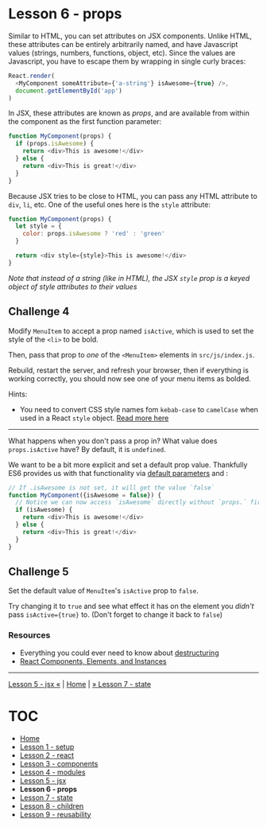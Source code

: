 # Lesson 6 - props

Similar to HTML, you can set attributes on JSX components. Unlike HTML, these
attributes can be entirely arbitrarily named, and have Javascript values
(strings, numbers, functions, object, etc). Since the values are Javascript, you
have to escape them by wrapping in single curly braces:

```javascript
React.render(
  <MyComponent someAttribute={'a-string'} isAwesome={true} />,
  document.getElementById('app')
)
```

In JSX, these attributes are known as *props*, and are available from within the
component as the first function parameter:

```javascript
function MyComponent(props) {
  if (props.isAwesome) {
    return <div>This is awesome!</div>
  } else {
    return <div>This is great!</div>
  }
}
```

Because JSX tries to be close to HTML, you can pass any HTML attribute to `div`,
`li`, etc. One of the useful ones here is the `style` attribute:

```javascript
function MyComponent(props) {
  let style = {
    color: props.isAwesome ? 'red' : 'green'
  }

  return <div style={style}>This is awesome!</div>
}
```

*Note that instead of a string (like in HTML), the JSX `style` prop is a keyed
object of style attributes to their values*

## Challenge 4

Modify `MenuItem` to accept a prop named `isActive`, which is used to set the
style of the `<li>` to be bold.

Then, pass that prop to *one* of the `<MenuItem>` elements in `src/js/index.js`.

Rebuild, restart the server, and refresh your browser, then if everything is
working correctly, you should now see one of your menu items as bolded.

Hints:

* You need to convert CSS style names fom `kebab-case` to `camelCase` when used
  in a React `style` object. [Read more here](https://facebook.github.io/react/tips/inline-styles.html)

---

What happens when you don't pass a prop in? What value does `props.isActive`
have? By default, it is `undefined`.

We want to be a bit more explicit and set a default prop value. Thankfully ES6
provides us with that functionality via [default
parameters](mdn.io/default+parameters) and :

```javascript
// If .isAwesome is not set, it will get the value `false`
function MyComponent({isAwesome = false}) {
  // Notice we can now access `isAwesome` directly without `props.` first
  if (isAwesome) {
    return <div>This is awesome!</div>
  } else {
    return <div>This is great!</div>
  }
}
```

## Challenge 5

Set the default value of `MenuItem`'s `isActive` prop to `false`.

Try changing it to `true` and see what effect it has on the element you *didn't*
pass `isActive={true}` to. (Don't forget to change it back to `false`)

### Resources

* Everything you could ever need to know about [destructuring](http://www.2ality.com/2015/01/es6-destructuring.html)
* [React Components, Elements, and Instances](https://facebook.github.io/react/blog/2015/12/18/react-components-elements-and-instances.html)

---

[Lesson 5 - jsx «](lesson_5.md) | [Home](README.md) | [» Lesson 7 - state](lesson_7.md)

# TOC

* [Home](README.md)
* [Lesson 1 - setup](lesson_1.md)
* [Lesson 2 - react](lesson_2.md)
* [Lesson 3 - components](lesson_3.md)
* [Lesson 4 - modules](lesson_4.md)
* [Lesson 5 - jsx](lesson_5.md)
* **Lesson 6 - props**
* [Lesson 7 - state](lesson_7.md)
* [Lesson 8 - children](lesson_8.md)
* [Lesson 9 - reusability](lesson_9.md)
